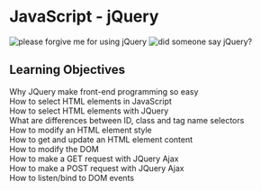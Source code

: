 # JavaScript - jQuery  
![please forgive me for using jQuery](https://i.imgur.com/thTOB8w.png)
![did someone say jQuery?](https://i.imgur.com/9LzGTyd.png)  


## Learning Objectives  
Why JQuery make front-end programming so easy  
How to select HTML elements in JavaScript  
How to select HTML elements with JQuery  
What are differences between ID, class and tag name selectors  
How to modify an HTML element style  
How to get and update an HTML element content  
How to modify the DOM  
How to make a GET request with JQuery Ajax  
How to make a POST request with JQuery Ajax  
How to listen/bind to DOM events  
